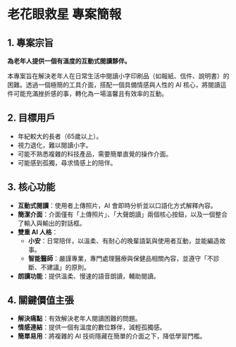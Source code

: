 # 老花眼救星 專案簡報

## 1. 專案宗旨
**為老年人提供一個有溫度的互動式閱讀夥伴。**

本專案旨在解決老年人在日常生活中閱讀小字印刷品（如報紙、信件、說明書）的困難。透過一個極簡的工具介面，搭配一個具備情感與人性的 AI 核心，將閱讀這件可能充滿挫折感的事，轉化為一場溫馨且有效率的互動。

## 2. 目標用戶
* 年紀較大的長者（65歲以上）。
* 視力退化，難以閱讀小字。
* 可能不熟悉複雜的科技產品，需要簡單直覺的操作介面。
* 可能感到孤獨，尋求情感上的陪伴。

## 3. 核心功能
* **互動式閱讀**：使用者上傳照片，AI 會即時分析並以口語化方式解釋內容。
* **簡潔介面**：介面僅有「上傳照片」、「大聲朗讀」兩個核心按鈕，以及一個整合了輸入與輸出的對話框。
* **雙重 AI 人格**：
    * **小安**：日常陪伴，以溫柔、有耐心的晚輩語氣與使用者互動，並能編造故事。
    * **智能醫師**：嚴謹專業，專門處理醫療與保健品相關內容，並遵守「不診斷、不建議」的原則。
* **朗讀功能**：提供溫柔、慢速的語音朗讀，輔助閱讀。

## 4. 關鍵價值主張
* **解決痛點**：有效解決老年人閱讀困難的問題。
* **情感連結**：提供一個有溫度的數位夥伴，減輕孤獨感。
* **簡單易用**：將複雜的 AI 技術隱藏在簡單的介面之下，降低學習門檻。
